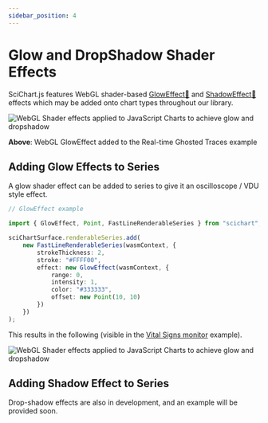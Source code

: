```yaml
---
sidebar_position: 4
---
```


# Glow and DropShadow Shader Effects

SciChart.js features WebGL shader-based [GlowEffect:blue_book:](https://www.scichart.com/documentation/js/current/typedoc/classes/gloweffect.html) and [ShadowEffect:blue_book:](https://www.scichart.com/documentation/js/current/typedoc/classes/shadoweffect.html) effects which may be added onto chart types throughout our library.

![WebGL Shader effects applied to JavaScript Charts to achieve glow and dropshadow](/images/RenderableSeries_GlowEffect_Ghosted.png)

**Above**: WebGL GlowEffect added to the Real-time Ghosted Traces example

Adding Glow Effects to Series
-----------------------------

A glow shader effect can be added to series to give it an oscilloscope / VDU style effect.

```ts
// GlowEffect example

import { GlowEffect, Point, FastLineRenderableSeries } from "scichart";

sciChartSurface.renderableSeries.add(
    new FastLineRenderableSeries(wasmContext, {
        strokeThickness: 2,
        stroke: "#FFFF00",
        effect: new GlowEffect(wasmContext, {
            range: 0,
            intensity: 1,
            color: "#333333",
            offset: new Point(10, 10)
        })
    })
);
```

This results in the following (visible in the [Vital Signs monitor](https://scichart.com/demo/javascript-vital-signs-ecg-medical-chart-example) example).

![WebGL Shader effects applied to JavaScript Charts to achieve glow and dropshadow](/images/RenderableSeries_GlowEffect_VitalSigns.png)

Adding Shadow Effect to Series
------------------------------

Drop-shadow effects are also in development, and an example will be provided soon.